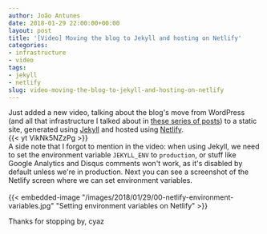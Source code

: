 ```yaml
---
author: João Antunes
date: 2018-01-29 22:00:00+00:00
layout: post
title: '[Video] Moving the blog to Jekyll and hosting on Netlify'
categories:
- infrastructure
- video
tags:
- jekyll
- netlify
slug: video-moving-the-blog-to-jekyll-and-hosting-on-netlify
---
```


Just added a new video, talking about the blog's move from WordPress (and all that infrastructure I talked about in [these series of posts](/2016/10/05/getting-this-up-and-running-intro)) to a static site, generated using [Jekyll](https://jekyllrb.com/) and hosted using [Netlify](https://www.netlify.com/).
<br/>
{{< yt VikNk5NZzPg >}}
<br/>
A side note that I forgot to mention in the video: when using Jekyll, we need to set the environment variable ```JEKYLL_ENV``` to ```production```, or stuff like Google Analytics and Disqus comments won't work, as it's disabled by default unless we're in production. Next you can see a screenshot of the Netlify screen where we can set environment variables.
<br/>
<br/>
{{< embedded-image "/images/2018/01/29/00-netlify-environment-variables.jpg" "Setting environment variables on Netlify" >}}

Thanks for stopping by, cyaz